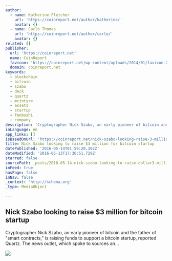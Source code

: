 ```yaml
---
author:
  - name: Katherine Fletcher
    url: 'https://coinreport.net/author/katherine/'
    avatar: {}
  - name: Carlo Thomas
    url: 'https://coinreport.net/author/carlo/'
    avatar: {}
related: []
publisher:
  url: 'https://coinreport.net'
  name: CoinReport
  favicon: 'https://coinreport.net/wp-content/uploads/2014/01/favicon-2.ico'
  domain: coinreport.net
keywords:
  - blockchain
  - bitcoin
  - szabo
  - deck
  - quartz
  - mcintyre
  - assets
  - startup
  - fenbushi
  - company
description: 'Cryptographer Nick Szabo, an early pioneer of bitcoin and the father of "smart contracts," is raising funds to support a bitcoin startup, reported Quartz. The news outlet, which spoke to sources an...'
inLanguage: en
app_links: []
isBasedOnUrl: 'https://coinreport.net/nick-szabo-looking-raise-3-million-bitcoin-startup/'
title: Nick Szabo looking to raise $3 million for bitcoin startup
datePublished: '2016-05-14T01:59:20.302Z'
dateModified: '2016-05-13T17:36:51.729Z'
starred: false
sourcePath: _posts/2016-05-14-nick-szabo-looking-to-raise-dollar3-million-for-bitcoin-startup.md
inFeed: true
hasPage: false
inNav: false
_context: 'http://schema.org'
_type: MediaObject

---
```

<article style=""><h1>Nick Szabo looking to raise $3 million for bitcoin startup</h1><p>Cryptographer Nick Szabo, an early pioneer of bitcoin and the father of "smart contracts," is raising funds to support a bitcoin startup, reported Quartz. The news outlet, which spoke to sources an...</p><img src="https://coinreport.net/wp-content/uploads/2015/12/Satoshis-Bitcoin-150x150.png" /></article>
